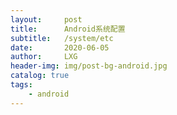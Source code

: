 ```yaml
---
layout:     post
title:      Android系统配置
subtitle:   /system/etc
date:       2020-06-05
author:     LXG
header-img: img/post-bg-android.jpg
catalog: true
tags:
    - android
---
```



